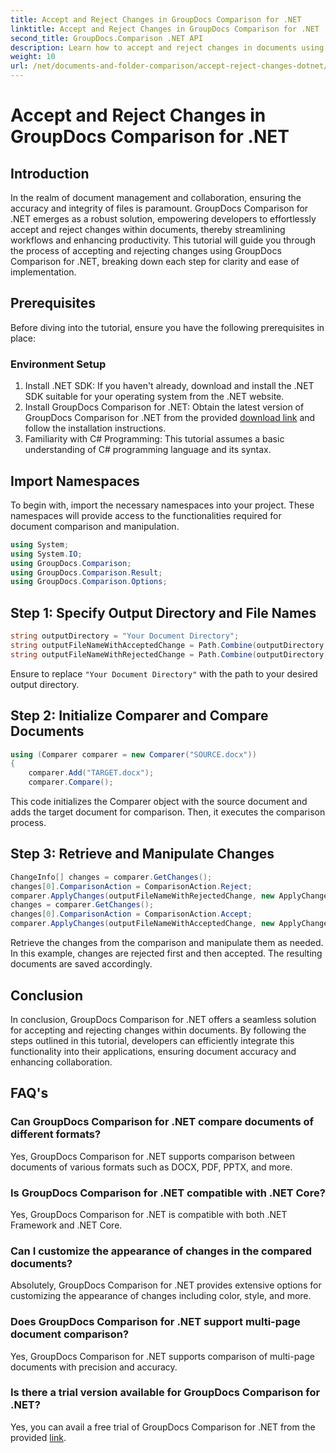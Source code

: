 ```yaml
---
title: Accept and Reject Changes in GroupDocs Comparison for .NET
linktitle: Accept and Reject Changes in GroupDocs Comparison for .NET
second_title: GroupDocs.Comparison .NET API
description: Learn how to accept and reject changes in documents using GroupDocs Comparison for .NET. Streamline your document workflows effortlessly.
weight: 10
url: /net/documents-and-folder-comparison/accept-reject-changes-dotnet/
---
```


# Accept and Reject Changes in GroupDocs Comparison for .NET

## Introduction
In the realm of document management and collaboration, ensuring the accuracy and integrity of files is paramount. GroupDocs Comparison for .NET emerges as a robust solution, empowering developers to effortlessly accept and reject changes within documents, thereby streamlining workflows and enhancing productivity. This tutorial will guide you through the process of accepting and rejecting changes using GroupDocs Comparison for .NET, breaking down each step for clarity and ease of implementation.
## Prerequisites
Before diving into the tutorial, ensure you have the following prerequisites in place:
### Environment Setup
1. Install .NET SDK: If you haven't already, download and install the .NET SDK suitable for your operating system from the .NET website.
2. Install GroupDocs Comparison for .NET: Obtain the latest version of GroupDocs Comparison for .NET from the provided [download link](https://releases.groupdocs.com/comparison/net/) and follow the installation instructions.
3. Familiarity with C# Programming: This tutorial assumes a basic understanding of C# programming language and its syntax.

## Import Namespaces
To begin with, import the necessary namespaces into your project. These namespaces will provide access to the functionalities required for document comparison and manipulation.

```csharp
using System;
using System.IO;
using GroupDocs.Comparison;
using GroupDocs.Comparison.Result;
using GroupDocs.Comparison.Options;
```
## Step 1: Specify Output Directory and File Names
```csharp
string outputDirectory = "Your Document Directory";
string outputFileNameWithAcceptedChange = Path.Combine(outputDirectory, "RESULT_WITH_ACCEPTED_CHANGE.docx");
string outputFileNameWithRejectedChange = Path.Combine(outputDirectory, "RESULT_WITH_REJECTED_CHANGE.docx");
```
Ensure to replace `"Your Document Directory"` with the path to your desired output directory.
## Step 2: Initialize Comparer and Compare Documents
```csharp
using (Comparer comparer = new Comparer("SOURCE.docx"))
{
    comparer.Add("TARGET.docx");
    comparer.Compare();
```
This code initializes the Comparer object with the source document and adds the target document for comparison. Then, it executes the comparison process.
## Step 3: Retrieve and Manipulate Changes
```csharp
ChangeInfo[] changes = comparer.GetChanges();
changes[0].ComparisonAction = ComparisonAction.Reject;
comparer.ApplyChanges(outputFileNameWithRejectedChange, new ApplyChangeOptions { Changes = changes, SaveOriginalState = true });
changes = comparer.GetChanges();
changes[0].ComparisonAction = ComparisonAction.Accept;
comparer.ApplyChanges(outputFileNameWithAcceptedChange, new ApplyChangeOptions { Changes = changes });
```
Retrieve the changes from the comparison and manipulate them as needed. In this example, changes are rejected first and then accepted. The resulting documents are saved accordingly.

## Conclusion
In conclusion, GroupDocs Comparison for .NET offers a seamless solution for accepting and rejecting changes within documents. By following the steps outlined in this tutorial, developers can efficiently integrate this functionality into their applications, ensuring document accuracy and enhancing collaboration.
## FAQ's
### Can GroupDocs Comparison for .NET compare documents of different formats?
Yes, GroupDocs Comparison for .NET supports comparison between documents of various formats such as DOCX, PDF, PPTX, and more.
### Is GroupDocs Comparison for .NET compatible with .NET Core?
Yes, GroupDocs Comparison for .NET is compatible with both .NET Framework and .NET Core.
### Can I customize the appearance of changes in the compared documents?
Absolutely, GroupDocs Comparison for .NET provides extensive options for customizing the appearance of changes including color, style, and more.
### Does GroupDocs Comparison for .NET support multi-page document comparison?
Yes, GroupDocs Comparison for .NET supports comparison of multi-page documents with precision and accuracy.
### Is there a trial version available for GroupDocs Comparison for .NET?
Yes, you can avail a free trial of GroupDocs Comparison for .NET from the provided [link](https://releases.groupdocs.com/).
